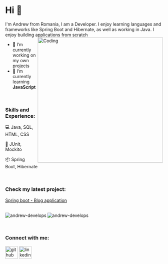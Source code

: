 
# Hi 👋
I'm Andrew from Romania, I am a Developer. I enjoy learning languages and frameworks like Spring Boot and Hibernate, as well as working in Java. I enjoy building applications from scratch
<br>
<img align="right" alt="Coding" width="400" src="https://cdn.dribbble.com/users/1162077/screenshots/3848914/programmer.gif">
- 🔭 I’m currently working on my own projects 
- 🌱 I’m currently learning **JavaScript**

<br>

<h3 align="left">Skills and Experience:</h3>  

:computer: Java, SQL, HTML, CSS

:hammer: JUnit, Mockito

:package: Spring Boot, Hibernate

<br>

<h3 align="left">Check my latest project:</h3>  

[Spring boot - Blog application](https://github.com/Andrew-Develops/JavaProjects/tree/main/JavaBlogApp)
<br>
<br>

<p><img align="left" src="https://github-readme-stats.vercel.app/api/top-langs?username=andrew-develops&show_icons=true&locale=en&layout=compact" alt="andrew-develops" /></p>  

<p><img align="center" src="https://github-readme-streak-stats.herokuapp.com/?user=andrew-develops&" alt="andrew-develops" /></p>

<br>

<h3 align="left">Connect with me:</h3>  

[<img src='https://cdn.jsdelivr.net/npm/simple-icons@3.0.1/icons/github.svg' alt='github' height='40'>](https://github.com/Andrew-Develops)  [<img src='https://cdn.jsdelivr.net/npm/simple-icons@3.0.1/icons/linkedin.svg' alt='linkedin' height='40'>](https://www.linkedin.com/in/cosminfuica/) 



